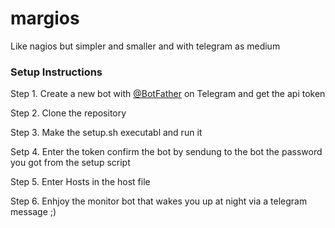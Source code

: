 # margios
Like nagios but simpler and smaller and with telegram as medium

### Setup Instructions

Step 1. Create a new bot with [@BotFather](https://t.me/BotFather) on Telegram and get the api token

Step 2. Clone the repository

Step 3. Make the setup.sh executabl and run it

Setp 4. Enter the token confirm the bot by sendung to the bot the password you got from the setup script

Step 5. Enter Hosts in the host file

Step 6. Enhjoy the monitor bot that wakes you up at night via a telegram message ;)
